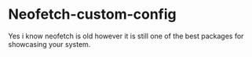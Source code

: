 # Neofetch-custom-config
Yes i know neofetch is old however it is still one of the best packages for showcasing your system.
